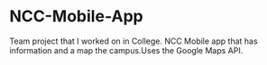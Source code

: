 # NCC-Mobile-App
Team project that I worked on in College. NCC Mobile app that has information and a map the campus.Uses the Google Maps API.
